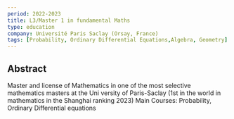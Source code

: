 ```yaml
---
period: 2022-2023
title: L3/Master 1 in fundamental Maths
type: education
company: Université Paris Saclay (Orsay, France)
tags: [Probability, Ordinary Differential Equations,Algebra, Geometry]
---
```


## Abstract


Master and license of Mathematics in one of the most
selective mathematics masters at the Uni
versity of Paris-Saclay (1st in the world in
mathematics in the Shanghai ranking 2023)
Main Courses: Probability, Ordinary Differential equations
